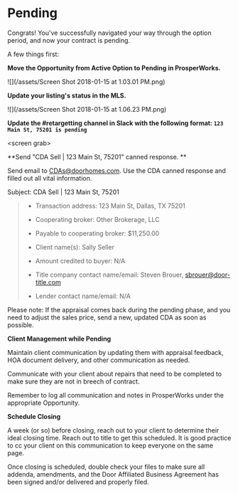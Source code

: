 # Pending

Congrats! You've successfully navigated your way through the option period, and now your contract is pending.

A few things first:

**Move the Opportunity from Active Option to Pending in ProsperWorks.**

![](/assets/Screen Shot 2018-01-15 at 1.03.01 PM.png)

**Update your listing's status in the MLS.**

![](/assets/Screen Shot 2018-01-15 at 1.06.23 PM.png)

**Update the \#retargetting channel in Slack with the following format: `123 Main St, 75201 is pending`**

&lt;screen grab&gt;

**Send "CDA Sell \| 123 Main St, 75201" canned response. **

Send email to CDAs@doorhomes.com. Use the CDA canned response and filled out all vital information.

Subject: CDA Sell \| 123 Main St, 75201

> * Transaction address: 123 Main St, Dallas, TX 75201
>
> * Cooperating broker: Other Brokerage, LLC
>
> * Payable to cooperating broker: $11,250.00
>
> * Client name\(s\): Sally Seller
>
> * Amount credited to buyer: N/A
>
> * Title company contact name/email: Steven Brouer, sbrouer@door-title.com
>
> * Lender contact name/email: N/A

Please note: If the appraisal comes back during the pending phase, and you need to adjust the sales price, send a new, updated CDA as soon as possible.

**Client Management while Pending**

Maintain client communication by updating them with appraisal feedback, HOA document delivery, and other communication as needed.

Communicate with your client about repairs that need to be completed to make sure they are not in breech of contract.

Remember to log all communication and notes in ProsperWorks under the appropriate Opportunity.

**Schedule Closing**

A week \(or so\) before closing, reach out to your client to determine their ideal closing time. Reach out to title to get this scheduled. It is good practice to cc your client on this communication to keep everyone on the same page.

Once closing is scheduled, double check your files to make sure all addenda, amendments, and the Door Affiliated Business Agreement has been signed and/or delivered and properly filed.

